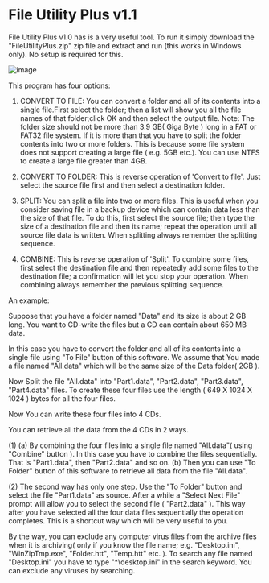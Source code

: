 # File Utility Plus v1.1

File Utility Plus v1.0 has is a very useful tool. 
To run it simply download the "FileUtilityPlus.zip" zip file and extract and run (this works in Windows only). No setup is required for this.

![image](https://github.com/user-attachments/assets/30603c9f-2d14-4989-a7cd-9c603ed4cfcb)

This program has four options:

1) CONVERT TO FILE: You can convert a folder and all of its contents into a single file.First select the folder; then a list will show you all the file names of that folder;click OK and then select the output file.
Note: The folder size should not be more than 3.9 GB( Giga Byte ) long in a FAT or FAT32 file system. If it is more than that you have to split the folder contents into two or more folders. This is because some file system does not support creating a large file ( e.g. 5GB etc.). You can use NTFS to create a large file greater than 4GB.

2) CONVERT TO FOLDER: This is reverse operation of 'Convert to file'. Just select the source file first and then select a destination folder.

3) SPLIT: You can split a file into two or more files. This is useful when you consider saving file in a backup device which can contain data less than the size of that file. To do this, first select the source file; then type the size of a destination file and then its name; repeat the operation until all source file data is written. When splitting always remember the splitting sequence.

4) COMBINE: This is reverse operation of 'Split'. To combine some files, first select the destination file and then repeatedly add some files to the destination file; a confirmation will let you stop your operation.  When combining always remember the previous splitting sequence.

An example:

Suppose that you have a folder named "Data" and its size is about 2 GB long. You want to CD-write the files but a CD can contain about 650 MB data.

In this case you have to convert the folder and all of its contents into a single file using "To File" button of this software. We assume that You made a file named "All.data" which will be the same size of the Data folder( 2GB ).

Now Split the file "All.data" into "Part1.data", "Part2.data", "Part3.data", "Part4.data" files.
To create these four files use the length ( 649 X 1024 X 1024 ) bytes  for all the four files.

Now You can write these four files into 4 CDs.

You can retrieve all the data from the 4 CDs in 2 ways.

(1)
   (a) By combining the four files into a single file named "All.data"( using "Combine" button ). In this case you have to combine the files sequentially. That is "Part1.data", then "Part2.data" and so on. 
   (b) Then you can use "To Folder" button of this software to retrieve all data from the file "All.data".

(2)
The second way has only one step. Use the "To Folder" button and select the file "Part1.data" as source. After a while a "Select Next File" prompt will allow you to select the second file ( "Part2.data" ). This way after you have selected all the four data files sequentially the operation completes. This is a shortcut way which will be very useful to you.

By the way, you can exclude any computer virus files from the archive files when it is archiving( only if you know the file name; e.g. "Desktop.ini", "WinZipTmp.exe", "Folder.htt", "Temp.htt" etc. ). To search any file named "Desktop.ini" you have to type "*\desktop.ini" in the search keyword. You can exclude any viruses by searching.
